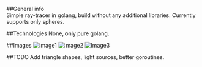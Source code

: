##General info	
Simple ray-tracer in golang, build without any additional libraries. Currently supports only spheres.

##Technologies
None, only pure golang.

##Images
![Image1](/ProducedImages/image1)
![Image2](/ProducedImages/image2)
![Image3](/ProducedImages/image3)

##TODO 
Add triangle shapes, light sources, better goroutines.

